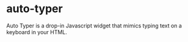 # auto-typer
Auto Typer is a drop-in Javascript widget that mimics typing text on a keyboard in your HTML.
